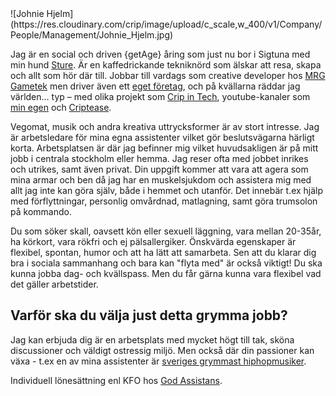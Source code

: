 <div class="content-image">![Johnie Hjelm](https://res.cloudinary.com/crip/image/upload/c_scale,w_400/v1/Company/People/Management/Johnie_Hjelm.jpg)</div>

Jag är en social och driven {getAge} åring som just nu bor i Sigtuna med min hund [Sture](http://stu.re). Är en kaffedrickande tekniknörd som älskar att resa, skapa och allt som hör där till. Jobbar till vardags som creative developer hos [MRG Gametek](https://mrggametek.com) men driver även ett [eget företag](https://johnie.se), och på kvällarna räddar jag världen… typ – med olika projekt som [Crip in Tech](https://crip.io), youtube-kanaler som [min egen](https://www.youtube.com/user/JohnieWebdesign) och [Criptease](https://www.youtube.com/channel/UCFyMcyLMvZ3zyf9mH41be8g).

Vegomat, musik och andra kreativa uttrycksformer är av stort intresse. Jag är arbetsledare för mina egna assistenter vilket gör beslutsvägarna härligt korta. Arbetsplatsen är där jag befinner mig vilket huvudsakligen är på mitt jobb i centrala stockholm eller hemma. Jag reser ofta med jobbet inrikes och utrikes, samt även privat. Din uppgift kommer att vara att agera som mina armar och ben då jag har en muskelsjukdom och assistera mig med allt jag inte kan göra själv, både i hemmet och utanför. Det innebär t.ex hjälp med förflyttningar, personlig omvårdnad, matlagning, samt göra trumsolon på kommando.

Du som söker skall, oavsett kön eller sexuell läggning, vara mellan 20-35år, ha körkort, vara rökfri och ej pälsallergiker. Önskvärda egenskaper är flexibel, spontan, humor och att ha lätt att samarbeta. Sen att du klarar dig bra i sociala sammanhang och bara kan "flyta med" är också viktigt! Du ska kunna jobba dag- och kvällspass. Men du får gärna kunna vara flexibel vad det gäller arbetstider.

## Varför ska du välja just detta grymma jobb?

Jag kan erbjuda dig är en arbetsplats med mycket högt till tak, sköna discussioner och väldigt ostressig miljö. Men också där din passioner kan växa - t.ex en av mina assistenter är [sveriges grymmast hiphopmusiker](https://open.spotify.com/artist/3Q32bNJ9bjTHSh66syuXhm?si=jeTAQRNcRcCDEB2UiZTRkA).

Individuell lönesättning enl KFO hos [God Assistans](https://godassistans.se).
